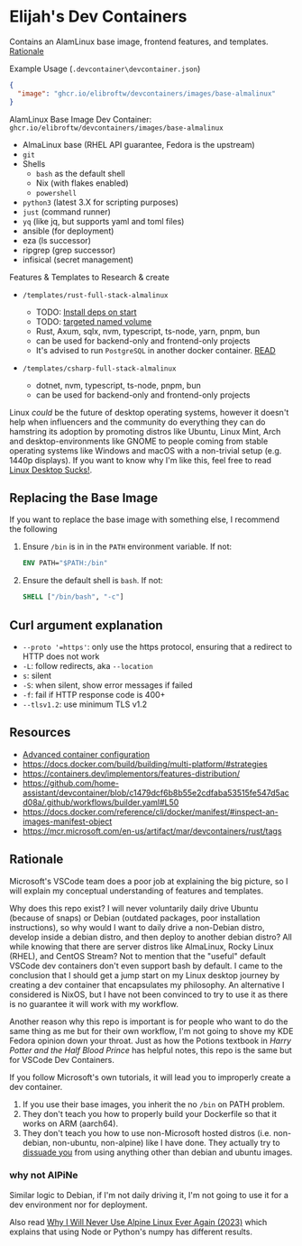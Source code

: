 # Elijah's Dev Containers

Contains an AlamLinux base image, frontend features, and templates. [Rationale](#rationale)

Example Usage (`.devcontainer\devcontainer.json`)

```json
{
  "image": "ghcr.io/elibroftw/devcontainers/images/base-almalinux"
}
```

AlamLinux Base Image Dev Container: `ghcr.io/elibroftw/devcontainers/images/base-almalinux`

- AlmaLinux base (RHEL API guarantee, Fedora is the upstream)
- `git`
- Shells
  - `bash` as the default shell
  - Nix (with flakes enabled)
  - `powershell`
- `python3` (latest 3.X for scripting purposes)
- `just` (command runner)
- `yq` (like jq, but supports yaml and toml files)
- ansible (for deployment)
- eza (ls successor)
- ripgrep (grep successor)
- infisical (secret management)

Features & Templates to Research & create

- `/templates/rust-full-stack-almalinux`
  - TODO: [Install deps on start](https://code.visualstudio.com/remote/advancedcontainers/start-processes)
  - TODO: [targeted named volume](https://code.visualstudio.com/remote/advancedcontainers/improve-performance#_use-a-targeted-named-volume)
  - Rust, Axum, sqlx, nvm, typescript, ts-node, yarn, pnpm, bun
  - can be used for backend-only and frontend-only projects
  - It's advised to run `PostgreSQL` in another docker container. [READ](https://www.docker.com/blog/how-to-use-the-postgres-docker-official-image/#Using-Docker-Compose)

- `/templates/csharp-full-stack-almalinux`
  - dotnet, nvm, typescript, ts-node, pnpm, bun
  - can be used for backend-only and frontend-only projects

Linux _could_ be the future of desktop operating systems, however it doesn't help when influencers and the community do everything they can do hamstring its adoption by promoting distros like Ubuntu, Linux Mint, Arch and desktop-environments like GNOME to people coming from stable operating systems like Windows and macOS with a non-trivial setup (e.g. 1440p displays). If you want to know why I'm like this, feel free to read [Linux Desktop Sucks!](https://blog.elijahlopez.ca/posts/linux-desktop-sucks/).

## Replacing the Base Image

If you want to replace the base image with something else, I recommend the following

1. Ensure `/bin` is in in the `PATH` environment variable. If not:

    ```Dockerfile
    ENV PATH="$PATH:/bin"
    ```

2. Ensure the default shell is `bash`. If not:

    ```Dockerfile
    SHELL ["/bin/bash", "-c"]
    ```

## Curl argument explanation

- `--proto '=https'`: only use the https protocol, ensuring that a redirect to HTTP does not work
- `-L`: follow redirects, aka `--location`
- `s`: silent
- `-S`: when silent, show error messages if failed
- `-f`: fail if HTTP response code is 400+
- `--tlsv1.2`: use minimum TLS v1.2

## Resources

- [Advanced container configuration](https://code.visualstudio.com/remote/advancedcontainers/overview)
- https://docs.docker.com/build/building/multi-platform/#strategies
- https://containers.dev/implementors/features-distribution/
- https://github.com/home-assistant/devcontainer/blob/c1479dcf6b8b55e2cdfaba53515fe547d5acd08a/.github/workflows/builder.yaml#L50
- https://docs.docker.com/reference/cli/docker/manifest/#inspect-an-images-manifest-object
- https://mcr.microsoft.com/en-us/artifact/mar/devcontainers/rust/tags

## Rationale

Microsoft's VSCode team does a poor job at explaining the big picture, so I will explain my conceptual understanding of features and templates.

Why does this repo exist? I will never voluntarily daily drive Ubuntu (because of snaps) or Debian (outdated packages, poor installation instructions), so why would I want to daily drive a non-Debian distro, develop inside a debian distro, and then deploy to another debian distro? All while knowing that there are server distros like AlmaLinux, Rocky Linux (RHEL), and CentOS Stream? Not to mention that the "useful" default VSCode dev containers don't even support bash by default. I came to the conclusion that I should get a jump start on my Linux desktop journey by creating a dev container that encapsulates my philosophy. An alternative I considered is NixOS, but I have not been convinced to try to use it as there is no guarantee it will work with my workflow.

Another reason why this repo is important is for people who want to do the same thing as me but for their own workflow, I'm not going to shove my KDE Fedora opinion down your throat. Just as how the Potions textbook in _Harry Potter and the Half Blood Prince_ has helpful notes, this repo is the same but for VSCode Dev Containers.

If you follow Microsoft's own tutorials, it will lead you to improperly create a dev container.

1. If you use their base images, you inherit the no `/bin` on PATH problem.
2. They don't teach you how to properly build your Dockerfile so that it works on ARM (aarch64).
3. They don't teach you how to use non-Microsoft hosted distros (i.e. non-debian, non-ubuntu, non-alpine) like I have done. They actually try to [dissuade you](https://github.com/devcontainers/images/tree/main/build#the-build-namespace) from using anything other than debian and ubuntu images.

### why not AlPiNe

Similar logic to Debian, if I'm not daily driving it, I'm not going to use it for a dev environment nor for deployment.

Also read [Why I Will Never Use Alpine Linux Ever Again (2023)](https://medium.com/better-programming/why-i-will-never-use-alpine-linux-ever-again-a324fd0cbfd6) which explains that using Node or Python's numpy has different results.
